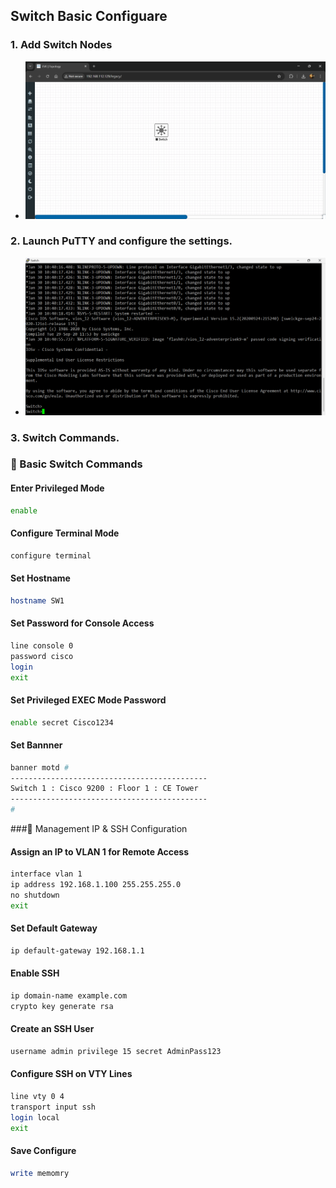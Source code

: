 ## Switch Basic Configuare
### 1. Add Switch Nodes
-  ![add sw](imgs/addSW1.png)

### 2. Launch PuTTY and configure the settings.
- ![putty sw](imgs/puttySW1.png)

### 3. Switch Commands.
### 🔹 Basic Switch Commands
#### Enter Privileged Mode
```bash
enable
```
#### Configure Terminal Mode
```bash
configure terminal
```
#### Set Hostname
```bash
hostname SW1
```
#### Set Password for Console Access
```bash
line console 0
password cisco
login
exit
```
#### Set Privileged EXEC Mode Password
```bash
enable secret Cisco1234
```
#### Set Bannner
```bash
banner motd #
--------------------------------------------
Switch 1 : Cisco 9200 : Floor 1 : CE Tower
--------------------------------------------
#
```
###🔹 Management IP & SSH Configuration
#### Assign an IP to VLAN 1 for Remote Access
```bash
interface vlan 1
ip address 192.168.1.100 255.255.255.0
no shutdown
exit
```
#### Set Default Gateway
```bash
ip default-gateway 192.168.1.1
```
#### Enable SSH
```bash
ip domain-name example.com
crypto key generate rsa
```
#### Create an SSH User
```bash
username admin privilege 15 secret AdminPass123
```
#### Configure SSH on VTY Lines
```bash
line vty 0 4
transport input ssh
login local
exit
```
#### Save Configure
```bash
write memomry
```